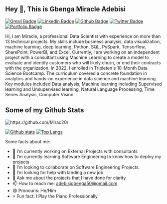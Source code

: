 ## Hey 👋, This is Gbenga Miracle Adebisi
[![Gmail Badge](https://img.shields.io/badge/-adebisigbenga50@gmail.com-c14438?style=flat&logo=Gmail&logoColor=white&link=mailto:adebisigbenga50@gmail.com)](mailto:adebisigbenga50@gmail.com) 
[![Linkedin Badge](https://img.shields.io/badge/-https://www.linkedin.com/in/gbengam-adebisi-b8ab88123/-0072b1?style=flat&logo=Linkedin&logoColor=white&link=https://www.linkedin.com/in/https://www.linkedin.com/in/gbengam-adebisi-b8ab88123//)](https://www.linkedin.com/in/https://www.linkedin.com/in/gbengam-adebisi-b8ab88123//) [![Github Badge](https://img.shields.io/badge/-https://github.com/Mirac20/-grey?style=flat&logo=github&logoColor=white&link=https://github.com/https://github.com/Mirac20//)](https://www.github.com/https://github.com/Mirac20//) [![Twitter Badge](https://img.shields.io/badge/-AdebisiEzer241-00acee?style=flat&logo=twitter&logoColor=white&link=https://twitter.com/AdebisiEzer241/)](https://www.twitter.com/AdebisiEzer241/) [![Portfolio Badge](https://img.shields.io/badge/portfolio-web-blue?style=flat&link=https://www.notion.so/Gbenga-Miracle-Adebisi-f0152098f0324e44946a7d04144e3172/)](https://www.notion.so/Gbenga-Miracle-Adebisi-f0152098f0324e44946a7d04144e3172/) <p align='left'>Hi, I am Miracle, a professional Data Scientist with experience on more than 13 technical projects. My skills include business analysis, data visualization, machine learning, deep learning, Python, SQL, PySpark, Tensorflow, SharePoint, PowerBI, and Excel. Currently, I am working on an independent project with a consultant using Machine Learning to create a model to evaluate and identify customers who will likely churn, or end their contracts with the organization. In 2022, I enrolled in Tripleten's 10-Month Data Science Bootcamp. The curriculum covered a concrete foundation in analytics and hands-on experience in data science and machine learning. Key modules included Data analysis, Machine learning including Supervised learning and Unsupervised learning, Natural Language Processing, Time Series Analysis, Computer Vision</p>
## Some of my Github Stats
<p align=left> <img src=https://komarev.com/ghpvc/?username=https://github.com/Mirac20/ alt=https://github.com/Mirac20/ /> </p>

[![Github stats](https://github-readme-stats.vercel.app/api?username=https://github.com/Mirac20/&show_icons=true&include_all_commits=true)](https://github.com/https://github.com/Mirac20//github-readme-stats)
[![Top Langs](https://github-readme-stats.vercel.app/api/top-langs/?username=https://github.com/Mirac20/&layout=compact)](https://github.com/https://github.com/Mirac20//github-readme-stats)


Some facts about me:

- 🔭 I’m currently working on External Projects with consultants
- 🌱 I’m currently learning Software Engineering to know how to deploy my projects
- 👯 I’m looking to collaborate on Software Engineering Projects.
- 🤔 I’m looking for help with landing a new job
- 💬 Ask me about the projects that I have done for clarity
- 📫 How to reach me: adebisigbenga50@gmail.com
- 😄 Pronouns: He/Him
- ⚡ Fun fact: I Play the Piano Professionally
  
